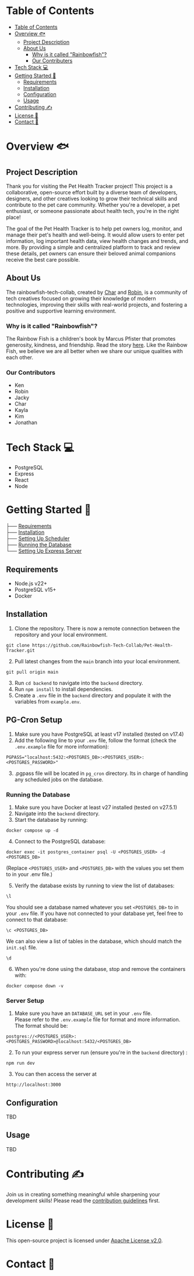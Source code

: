 # Table of Contents

- [Table of Contents](#table-of-contents)
- [Overview 🐟](#overview-)
  - [Project Description](#project-description)
  - [About Us](#about-us)
    - [Why is it called "Rainbowfish"?](#why-is-it-called-rainbowfish)
    - [Our Contributers](#our-contributers)
- [Tech Stack 💻](#tech-stack-)
- [Getting Started 🚀](#getting-started-)
  - [Requirements](#requirements)
  - [Installation](#installation)
  - [Configuration](#configuration)
  - [Usage](#usage)
- [Contributing ✍️](#contributing-️)
- [License 📃](#license-)
- [Contact 💬](#contact-)

# Overview 🐟

## Project Description

Thank you for visiting the Pet Health Tracker project! This project is a collaborative, open-source effort built by a diverse team of developers, designers, and other creatives looking to grow their technical skills and contribute to the pet care community. Whether you're a developer, a pet enthusiast, or someone passionate about health tech, you're in the right place!

The goal of the Pet Health Tracker is to help pet owners log, monitor, and manage their pet's health and well-being. It would allow users to enter pet information, log important health data, view health changes and trends, and more. By providing a simple and centralized platform to track and review these details, pet owners can ensure their beloved animal companions receive the best care possible.

## About Us

The rainbowfish-tech-collab, created by [Char](https://github.com/charburton18) and [Robin](https://github.com/robinallenaz), is a community of tech creatives focused on growing their knowledge of modern technologies, improving their skills with real-world projects, and fostering a positive and supportive learning environment.

### Why is it called "Rainbowfish"?

The Rainbow Fish is a children's book by Marcus Pfister that promotes generosity, kindness, and friendship. Read the story [here](https://milldamschool.org/wp-content/uploads/sites/4/2022/09/The_rainbow_fish.pdf). Like the Rainbow Fish, we believe we are all better when we share our unique qualities with each other.

### Our Contributors

- Ken
- Robin
- Jacky
- Char
- Kayla
- Kim
- Jonathan

# Tech Stack 💻

- PostgreSQL
- Express
- React
- Node

# Getting Started 🚀

├── [Requirements](#requirements)  
├── [Installation](#installation)  
├── [Setting Up Scheduler](#pg-cron-setup)  
├── [Running the Database](#running-the-database)  
└── [Setting Up Express Server](#server-setup)

## Requirements

- Node.js v22+
- PostgreSQL v15+
- Docker

## Installation

1. Clone the repository. There is now a remote connection between the repository and your local environment.

```
git clone https://github.com/Rainbowfish-Tech-Collab/Pet-Health-Tracker.git
```

2. Pull latest changes from the `main` branch into your local environment.

```
git pull origin main
```

3. Run `cd backend` to navigate into the `backend` directory.
4. Run `npm install` to install dependencies.
5. Create a `.env` file in the `backend` directory and populate it with the variables from `example.env`.

## PG-Cron Setup

1. Make sure you have PostgreSQL at least v17 installed (tested on v17.4)
2. Add the following line to your `.env` file, follow the format (check the `.env.example` file for more information):

```
PGPASS="localhost:5432:<POSTGRES_DB>:<POSTGRES_USER>:<POSTGRES_PASSWORD>"
```

3. .pgpass file will be located in `pg_cron` directory. Its in charge of handling any scheduled jobs on the database.

### Running the Database

1. Make sure you have Docker at least v27 installed (tested on v27.5.1)
2. Navigate into the `backend` directory.
3. Start the database by running:

```
docker compose up -d
```

4. Connect to the PostgreSQL database:

```
docker exec -it postgres_container psql -U <POSTGRES_USER> -d <POSTGRES_DB>
```

(Replace `<POSTGRES_USER>` and `<POSTGRES_DB>` with the values you set them to in your .env file.)

5. Verify the database exists by running to view the list of databases:

```
\l
```

You should see a database named whatever you set `<POSTGRES_DB>` to in your `.env` file. If you have not connected to your database yet, feel free to connect to that database:

```
\c <POSTGRES_DB>
```

We can also view a list of tables in the database, which should match the `init.sql` file.

```
\d
```

6. When you're done using the database, stop and remove the containers with:

```
docker compose down -v
```

### Server Setup

1. Make sure you have an `DATABASE_URL` set in your `.env` file.  
   Please refer to the `.env.example` file for format and more information.  
   The format should be:

```
postgres://<POSTGRES_USER>:<POSTGRES_PASSWORD>@localhost:5432/<POSTGRES_DB>
```

2. To run your express server run (ensure you're in the `backend` directory) :

```
npm run dev
```

3. You can then access the server at

```
http://localhost:3000
```

## Configuration

TBD

## Usage

TBD

# Contributing ✍️

Join us in creating something meaningful while sharpening your development skills! Please read the [contribution guidelines](https://github.com/Rainbowfish-Tech-Collab/Pet-Health-Tracker/blob/main/CONTRIBUTING.md) first.

# License 📃

This open-source project is licensed under [Apache License v2.0](https://www.apache.org/licenses/LICENSE-2.0).

# Contact 💬
